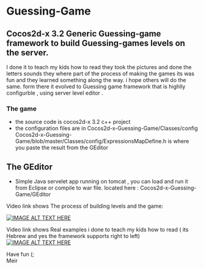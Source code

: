 Guessing-Game
=============

Cocos2d-x 3.2 Generic Guessing-game framework to build Guessing-games levels on the server. 
-----------

I done it to teach my kids how to read they took the pictures and done the letters sounds they where part of the process of making the games its was fun and they learned something along the way. i hope others will do the same. 
form there it evolved to Guessing game framework that is highlly configurble , using server level editor . 


### The game 
* the source code is cocos2d-x 3.2 c++ project 
* the configuration files are in Cocos2d-x-Guessing-Game/Classes/config 
  Cocos2d-x-Guessing-Game/blob/master/Classes/config/ExpressionsMapDefine.h  is where you paste the result from the GEditor

## The GEditor 
 * Simple Java servelet app running on tomcat , you can load and run it from Eclipse or compile to war file.
 located here : Cocos2d-x-Guessing-Game/GEditor

Video link shows The process of building levels and the game:  

[![IMAGE ALT TEXT HERE](http://img.youtube.com/vi/q7ug28teVQc/0.jpg)](https://www.youtube.com/watch?v=q7ug28teVQc)


Video link shows Real examples i done to teach my kids how to read ( its Hebrew and yes the framework supports right to left)   
[![IMAGE ALT TEXT HERE](http://img.youtube.com/vi/VRzrtjdvui4/0.jpg)](https://www.youtube.com/watch?v=VRzrtjdvui4)


Have fun (;  
Meir 
